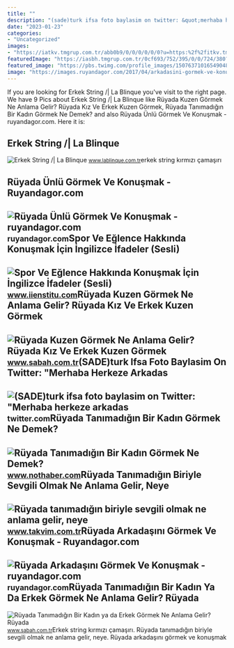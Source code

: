```yaml
---
title: ""
description: "(sade)turk ifsa foto baylasim on twitter: &quot;merhaba herkeze arkadas"
date: "2023-01-23"
categories:
- "Uncategorized"
images:
- "https://iatkv.tmgrup.com.tr/abb0b9/0/0/0/0/0/0?u=https:%2f%2fitkv.tmgrup.com.tr%2f2022%2f04%2f28%2fruyada-tanimadigin-biriyle-sevgili-olmak-ne-anlama-gelir-neye-isarettir-ruyada-bir-erkekle-sevgili-olmanin-anl-1651154952287.jpg&amp;mw=616"
featuredImage: "https://iasbh.tmgrup.com.tr/0cf693/752/395/0/0/724/380?u=https://isbh.tmgrup.com.tr/sbh/2022/05/26/ruyada-kuzen-gormek-ne-anlama-gelir-ruyada-kiz-ve-erkek-kuzen-gormek-konusmak-kavga-etmek-anlami-1653564589596.jpg"
featured_image: "https://pbs.twimg.com/profile_images/1507637101654904835/D9LK1NFF_400x400.jpg"
image: "https://images.ruyandagor.com/2017/04/arkadasini-gormek-ve-konusmak-2104.jpg"
---
```


If you are looking for Erkek String /| La Blinque you've visit to the right page. We have 9 Pics about Erkek String /| La Blinque like Rüyada Kuzen Görmek Ne Anlama Gelir? Rüyada Kız Ve Erkek Kuzen Görmek, Rüyada Tanımadığın Bir Kadın Görmek Ne Demek? and also Rüyada Ünlü Görmek Ve Konuşmak - ruyandagor.com. Here it is:

Erkek String /| La Blinque
--------------------------

 ![Erkek String /| La Blinque](https://st1.myideasoft.com/shop/ce/72/myassets/products/382/erkek-string-74.jpg?revision=1545137616) <small>www.lablinque.com.tr</small>erkek string kırmızı çamaşırı

Rüyada Ünlü Görmek Ve Konuşmak - Ruyandagor.com
-----------------------------------------------

 ![Rüyada Ünlü Görmek Ve Konuşmak - ruyandagor.com](https://images.ruyandagor.com/2017/04/unlu-gormek-ve-konusmak-1231.jpg) <small>ruyandagor.com</small>Spor Ve Eğlence Hakkında Konuşmak İçin İngilizce İfadeler (Sesli)
-----------------------------------------------------------------

 ![Spor Ve Eğlence Hakkında Konuşmak İçin İngilizce İfadeler (Sesli)](https://www.datocms-assets.com/64859/1677362522-spor-ve-eglence-hakkinda-konusmak-icin-ingilizce-ifadeler.jpg?q=70&auto=format&w=1280&fit=max&iptc=allow) <small>www.iienstitu.com</small>Rüyada Kuzen Görmek Ne Anlama Gelir? Rüyada Kız Ve Erkek Kuzen Görmek
---------------------------------------------------------------------

 ![Rüyada Kuzen Görmek Ne Anlama Gelir? Rüyada Kız Ve Erkek Kuzen Görmek](https://iasbh.tmgrup.com.tr/0cf693/752/395/0/0/724/380?u=https://isbh.tmgrup.com.tr/sbh/2022/05/26/ruyada-kuzen-gormek-ne-anlama-gelir-ruyada-kiz-ve-erkek-kuzen-gormek-konusmak-kavga-etmek-anlami-1653564589596.jpg) <small>www.sabah.com.tr</small>(SADE)turk Ifsa Foto Baylasim On Twitter: "Merhaba Herkeze Arkadas
------------------------------------------------------------------

 ![(SADE)turk ifsa foto baylasim on Twitter: "Merhaba herkeze arkadas](https://pbs.twimg.com/profile_images/1507637101654904835/D9LK1NFF_400x400.jpg) <small>twitter.com</small>Rüyada Tanımadığın Bir Kadın Görmek Ne Demek?
---------------------------------------------

 ![Rüyada Tanımadığın Bir Kadın Görmek Ne Demek?](https://i.nothaber.com/storage/files/images/2021/11/05/ruyada-tanimadigin-bir-kadin-gormek-618543b1b213f.jpg) <small>www.nothaber.com</small>Rüyada Tanımadığın Biriyle Sevgili Olmak Ne Anlama Gelir, Neye
--------------------------------------------------------------

 ![Rüyada tanımadığın biriyle sevgili olmak ne anlama gelir, neye](https://iatkv.tmgrup.com.tr/abb0b9/0/0/0/0/0/0?u=https:%2f%2fitkv.tmgrup.com.tr%2f2022%2f04%2f28%2fruyada-tanimadigin-biriyle-sevgili-olmak-ne-anlama-gelir-neye-isarettir-ruyada-bir-erkekle-sevgili-olmanin-anl-1651154952287.jpg&mw=616) <small>www.takvim.com.tr</small>Rüyada Arkadaşını Görmek Ve Konuşmak - Ruyandagor.com
-----------------------------------------------------

 ![Rüyada Arkadaşını Görmek Ve Konuşmak - ruyandagor.com](https://images.ruyandagor.com/2017/04/arkadasini-gormek-ve-konusmak-2104.jpg) <small>ruyandagor.com</small>Rüyada Tanımadığın Bir Kadın Ya Da Erkek Görmek Ne Anlama Gelir? Rüyada
-----------------------------------------------------------------------

 ![Rüyada Tanımadığın Bir Kadın ya da Erkek Görmek Ne Anlama Gelir? Rüyada](https://iasbh.tmgrup.com.tr/b83215/650/344/0/0/724/380?u=https://isbh.tmgrup.com.tr/sbh/2021/09/21/ruyada-tanimadigin-birini-gormek-ne-anlama-gelir-ruyada-tanimadigin-biriyle-konusmak-ne-demek-1632213987235.jpg) <small>www.sabah.com.tr</small>Erkek string kırmızı çamaşırı. Rüyada tanımadığın biriyle sevgili olmak ne anlama gelir, neye. Rüyada arkadaşını görmek ve konuşmak

